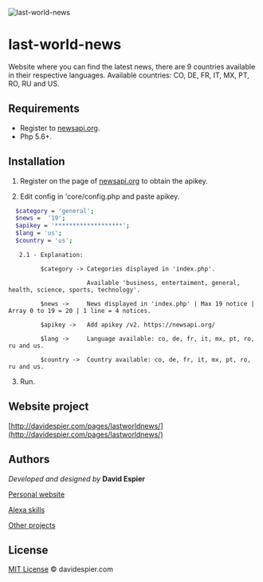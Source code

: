 ![last-world-news](http://davidespier.com/pages/lastworldnews/core/design/img/last%20word%20news.PNG)

# last-world-news

Website where you can find the latest news, there are 9 countries available in their respective languages.
Available countries: CO, DE, FR, IT, MX, PT, RO, RU and US.

## Requirements

- Register to [newsapi.org](https://newsapi.org/).
- Php 5.6+.


## Installation

1. Register on the page of [newsapi.org](https://newsapi.org/) to obtain the apikey.

2. Edit config in 'core/config.php and paste apikey.

```bash
  $category = 'general';
  $news =  '19';
  $apikey = '*******************';
  $lang = 'us';
  $country = 'us';
```

       2.1 - Explanation:

             $category -> Categories displayed in 'index.php'.

                          Available 'business, entertaiment, general, health, science, sports, technology'.

             $news ->     News displayed in 'index.php' | Max 19 notice | Array 0 to 19 = 20 | 1 line = 4 notices.

             $apikey ->   Add apikey /v2. https://newsapi.org/

             $lang ->     Language available: co, de, fr, it, mx, pt, ro, ru and us.

             $country ->  Country available: co, de, fr, it, mx, pt, ro, ru and us.
                     

3. Run.

## Website project

[http://davidespier.com/pages/lastworldnews/](http://davidespier.com/pages/lastworldnews/)


## Authors

 *Developed and designed by*  **David Espier**


[Personal website](https://davidespier.com)

[Alexa skills](https://www.amazon.es/s?k=davidespier&i=alexa-skills)
        
[Other projects](https://github.com/davidespier?tab=repositories)



## License


[MIT License](https://choosealicense.com/licenses/mit/) © davidespier.com
